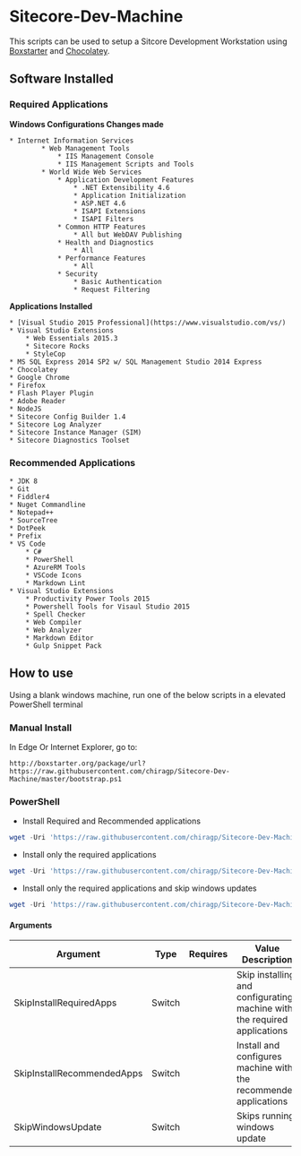 # Sitecore-Dev-Machine

This scripts can be used to setup a Sitcore Development Workstation using [Boxstarter](http://boxstarter.org/) and [Chocolatey](https://chocolatey.org/).

## Software Installed

### Required Applications
**Windows Configurations Changes made**

    * Internet Information Services
            * Web Management Tools
                * IIS Management Console
                * IIS Management Scripts and Tools
            * World Wide Web Services
                * Application Development Features
                    * .NET Extensibility 4.6
                    * Application Initialization
                    * ASP.NET 4.6
                    * ISAPI Extensions
                    * ISAPI Filters
                * Common HTTP Features
                    * All but WebDAV Publishing
                * Health and Diagnostics
                    * All
                * Performance Features
                    * All
                * Security
                    * Basic Authentication
                    * Request Filtering

**Applications Installed**

    * [Visual Studio 2015 Professional](https://www.visualstudio.com/vs/)
    * Visual Studio Extensions
        * Web Essentials 2015.3
        * Sitecore Rocks
        * StyleCop
    * MS SQL Express 2014 SP2 w/ SQL Management Studio 2014 Express
    * Chocolatey
    * Google Chrome
    * Firefox
    * Flash Player Plugin
    * Adobe Reader
    * NodeJS
    * Sitecore Config Builder 1.4
    * Sitecore Log Analyzer
    * Sitecore Instance Manager (SIM)
    * Sitecore Diagnostics Toolset

### Recommended Applications

    * JDK 8
    * Git
    * Fiddler4
    * Nuget Commandline
    * Notepad++
    * SourceTree
    * DotPeek
    * Prefix
    * VS Code
        * C#
        * PowerShell
        * AzureRM Tools
        * VSCode Icons
        * Markdown Lint
    * Visual Studio Extensions
        * Productivity Power Tools 2015
        * Powershell Tools for Visaul Studio 2015
        * Spell Checker
        * Web Compiler
        * Web Analyzer
        * Markdown Editor
        * Gulp Snippet Pack

## How to use
Using a blank windows machine, run one of the below scripts in a elevated PowerShell terminal

### Manual Install
In Edge Or Internet Explorer, go to:
```http
http://boxstarter.org/package/url?https://raw.githubusercontent.com/chiragp/Sitecore-Dev-Machine/master/bootstrap.ps1
```

### PowerShell

* Install Required and Recommended applications
```powershell
wget -Uri 'https://raw.githubusercontent.com/chiragp/Sitecore-Dev-Machine/master/bootstrap.ps1' -OutFile "$($env:temp)\bootstrap.ps1";&Invoke-Command -ScriptBlock { &"$($env:temp)\bootstrap.ps1" -InstallRecommendedApps }
```

* Install only the required applications

```powershell
wget -Uri 'https://raw.githubusercontent.com/chiragp/Sitecore-Dev-Machine/master/bootstrap.ps1' -OutFile "$($env:temp)\bootstrap.ps1";&Invoke-Command -ScriptBlock { &"$($env:temp)\bootstrap.ps1" -SkipInstallRecommendedApps}
```
* Install only the required applications and skip windows updates
```powershell
wget -Uri 'https://raw.githubusercontent.com/chiragp/Sitecore-Dev-Machine/master/bootstrap.ps1' -OutFile "$($env:temp)\bootstrap.ps1";&Invoke-Command -ScriptBlock { &"$($env:temp)\bootstrap.ps1" -SkipInstallRecommendedApps -SkipWindowsUpdate }
```

#### Arguments

|Argument|Type|Requires|Value Description|
|--------|----|--------|-----------------|
|SkipInstallRequiredApps|Switch||Skip installing and configurating machine with the required applications|
|SkipInstallRecommendedApps|Switch||Install and configures machine with the recommended applications|
|SkipWindowsUpdate|Switch||Skips running windows update|

